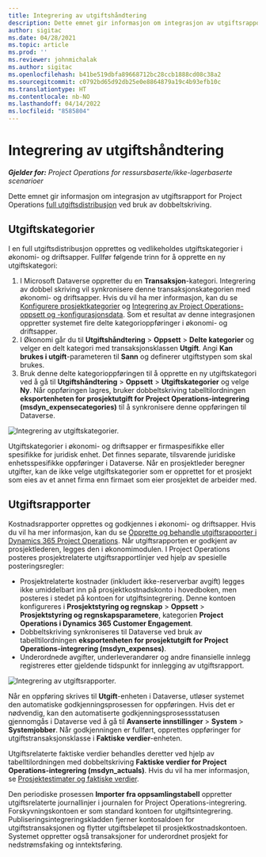 ```yaml
---
title: Integrering av utgiftshåndtering
description: Dette emnet gir informasjon om integrasjon av utgiftsrapport for Project Operations ved bruk av dobbeltskriving.
author: sigitac
ms.date: 04/28/2021
ms.topic: article
ms.prod: ''
ms.reviewer: johnmichalak
ms.author: sigitac
ms.openlocfilehash: b41be519dbfa89668712bc28ccb1888cd08c38a2
ms.sourcegitcommit: c0792bd65d92db25e0e8864879a19c4b93efb10c
ms.translationtype: HT
ms.contentlocale: nb-NO
ms.lasthandoff: 04/14/2022
ms.locfileid: "8585804"
---
```

# <a name="expense-management-integration"></a>Integrering av utgiftshåndtering

_**Gjelder for:** Project Operations for ressursbaserte/ikke-lagerbaserte scenarioer_

Dette emnet gir informasjon om integrasjon av utgiftsrapport for Project Operations [full utgiftsdistribusjon](../expense/expense-overview.md) ved bruk av dobbeltskriving.

## <a name="expense-categories"></a>Utgiftskategorier

I en full utgiftsdistribusjon opprettes og vedlikeholdes utgiftskategorier i økonomi- og driftsapper. Fullfør følgende trinn for å opprette en ny utgiftskategori:

1. I Microsoft Dataverse oppretter du en **Transaksjon**-kategori. Integrering av dobbel skriving vil synkronisere denne transaksjonskategorien med økonomi- og driftsapper. Hvis du vil ha mer informasjon, kan du se [Konfigurere prosjektkategorier](/dynamics365/project-operations/project-accounting/configure-project-categories) og [Integrering av Project Operations-oppsett og -konfigurasjonsdata](resource-dual-write-setup-integration.md). Som et resultat av denne integrasjonen oppretter systemet fire delte kategorioppføringer i økonomi- og driftsapper.
2. I Økonomi går du til **Utgiftshåndtering** > **Oppsett** > **Delte kategorier** og velger en delt kategori med transaksjonsklassen **Utgift**. Angi **Kan brukes i utgift**-parameteren til **Sann** og definerer utgiftstypen som skal brukes.
3. Bruk denne delte kategorioppføringen til å opprette en ny utgiftskategori ved å gå til **Utgiftshåndtering** > **Oppsett** > **Utgiftskategorier** og velge **Ny**. Når oppføringen lagres, bruker dobbeltskriving tabelltilordningen **eksportenheten for prosjektutgift for Project Operations-integrering (msdyn\_expensecategories)** til å synkronisere denne oppføringen til Dataverse.

  ![Integrering av utgiftskategorier.](./media/DW6ExpenseCategories.png)

Utgiftskategorier i økonomi- og driftsapper er firmaspesifikke eller spesifikke for juridisk enhet. Det finnes separate, tilsvarende juridiske enhetsspesifikke oppføringer i Dataverse. Når en prosjektleder beregner utgifter, kan de ikke velge utgiftskategorier som er opprettet for et prosjekt som eies av et annet firma enn firmaet som eier prosjektet de arbeider med. 

## <a name="expense-reports"></a>Utgiftsrapporter

Kostnadsrapporter opprettes og godkjennes i økonomi- og driftsapper. Hvis du vil ha mer informasjon, kan du se [Opprette og behandle utgiftsrapporter i Dynamics 365 Project Operations](/learn/modules/create-process-expense-reports/). Når utgiftsrapporten er godkjent av prosjektlederen, legges den i økonomimodulen. I Project Operations posteres prosjektrelaterte utgiftsrapportlinjer ved hjelp av spesielle posteringsregler:

  - Prosjektrelaterte kostnader (inkludert ikke-reserverbar avgift) legges ikke umiddelbart inn på prosjektkostnadskonto i hovedboken, men posteres i stedet på kontoen for utgiftsintegrering. Denne kontoen konfigureres i **Prosjektstyring og regnskap** > **Oppsett** > **Prosjektstyring og regnskapsparametere**, kategorien **Project Operations i Dynamics 365 Customer Engagement**.
  - Dobbeltskriving synkroniseres til Dataverse ved bruk av tabelltilordningen **eksportenheten for prosjektutgift for Project Operations-integrering (msdyn\_expenses)**.
  - Underordnede avgifter, underleverandører og andre finansielle innlegg registreres etter gjeldende tidspunkt for innlegging av utgiftsrapport.

  ![Integrering av utgiftsrapporter.](./media/DW6ExpenseReports.png)

Når en oppføring skrives til **Utgift**-enheten i Dataverse, utløser systemet den automatiske godkjenningsprosessen for oppføringen. Hvis det er nødvendig, kan den automatiserte godkjenningsprosessstatusen gjennomgås i Dataverse ved å gå til **Avanserte innstillinger** > **System** > **Systemjobber**. Når godkjenningen er fullført, opprettes oppføringer for utgiftstransaksjonsklasse i **Faktiske verdier**-enheten.

Utgiftsrelaterte faktiske verdier behandles deretter ved hjelp av tabelltilordningen med dobbeltskriving **Faktiske verdier for Project Operations-integrering (msdyn\_actuals)**. Hvis du vil ha mer informasjon, se [Prosjektestimater og faktiske verdier](resource-dual-write-estimates-actuals.md).

Den periodiske prosessen **Importer fra oppsamlingstabell** oppretter utgiftsrelaterte journallinjer i journalen for Project Operations-integrering. Forskyvningskontoen er som standard kontoen for utgiftsintegrering. Publiseringsintegreringskladden fjerner kontosaldoen for utgiftstransaksjonen og flytter utgiftsbeløpet til prosjektkostnadskontoen. Systemet oppretter også transaksjoner for underordnet prosjekt for nedstrømsfaking og inntektsføring.
